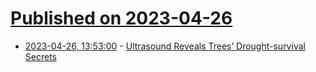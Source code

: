 # [Published on 2023-04-26](index.md)

* [2023-04-26, 13:53:00](https://soylentnews.org/article.pl?sid=23/04/25/1345232&from=rss) - [Ultrasound Reveals Trees’ Drought-survival Secrets](https://soylentnews.org/article.pl?sid=23/04/25/1345232&from=rss)
